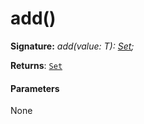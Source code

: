 # add()





**Signature:** _add(value: T): [Set](../../es6-collections/interface/set.md)<T>;_

**Returns**: [`Set`](../../es6-collections/interface/set.md)<T>





#### Parameters
None


